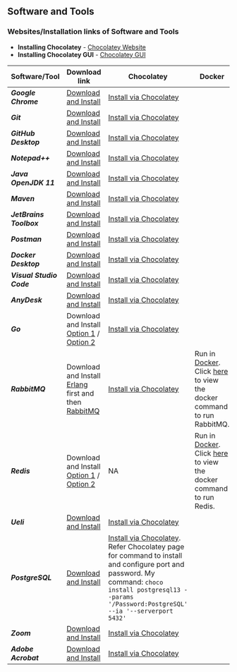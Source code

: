 Software and Tools
-
### Websites/Installation links of Software and Tools

- **Installing Chocolatey** - [Chocolatey Website](https://chocolatey.org/install#individual)
- **Installing Chocolatey GUI** - [Chocolatey GUI](https://community.chocolatey.org/packages/ChocolateyGUI)

| Software/Tool | Download link | Chocolatey | Docker |
|--|--|--|--| 
| ***Google Chrome*** | [Download and Install](https://www.google.com/intl/en_in/chrome/) | [Install via Chocolatey](https://community.chocolatey.org/packages/GoogleChrome) |  |
| ***Git*** | [Download and Install](https://git-scm.com/download/win) | [Install via Chocolatey](https://community.chocolatey.org/packages/git) |  |
| ***GitHub Desktop*** | [Download and Install](https://desktop.github.com/) | [Install via Chocolatey](https://community.chocolatey.org/packages/github-desktop) |  |
| ***Notepad++*** | [Download and Install](https://notepad-plus-plus.org/downloads/) | [Install via Chocolatey](https://community.chocolatey.org/packages/notepadplusplus) |  |
| ***Java OpenJDK 11*** | [Download and Install](https://openjdk.java.net/projects/jdk/11/) | [Install via Chocolatey](https://community.chocolatey.org/packages/openjdk11) |  |
| ***Maven*** | [Download and Install](https://maven.apache.org/download.cgi) | [Install via Chocolatey](https://community.chocolatey.org/packages/maven) |  |
| ***JetBrains Toolbox*** | [Download and Install](https://www.jetbrains.com/toolbox-app/)| [Install via Chocolatey](https://community.chocolatey.org/packages/jetbrainstoolbox) |  |
| ***Postman*** | [Download and Install](https://www.postman.com/downloads/) | [Install via Chocolatey](https://community.chocolatey.org/packages/postman) |  |
| ***Docker Desktop*** | [Download and Install](https://docs.docker.com/desktop/windows/install/) | [Install via Chocolatey](https://community.chocolatey.org/packages/docker-desktop) |  |
| ***Visual Studio Code*** | [Download and Install](https://code.visualstudio.com/) | [Install via Chocolatey](https://community.chocolatey.org/packages/vscode) |  |
| ***AnyDesk*** | [Download and Install](https://anydesk.com/en) | [Install via Chocolatey](https://community.chocolatey.org/packages/anydesk) |  |
| ***Go*** | Download and Install [Option 1](https://golang.org/doc/install) / [Option 2](https://golang.org/dl/) | [Install via Chocolatey](https://community.chocolatey.org/packages/golang) |  |
| ***RabbitMQ*** | Download and Install [Erlang](https://www.erlang.org/downloads) first and then [RabbitMQ](https://www.rabbitmq.com/install-windows.html) | [Install via Chocolatey](https://community.chocolatey.org/packages/rabbitmq) | Run in [Docker](https://hub.docker.com/_/rabbitmq). Click [here](https://github.com/Harishankar-GitHub/Messaging-Application-using-RabbitMQ) to view the docker command to run RabbitMQ. |
| ***Redis*** | Download and Install [Option 1](https://redis.io/download) / [Option 2](https://github.com/microsoftarchive/redis/releases/tag/win-3.2.100) | NA | Run in [Docker](https://hub.docker.com/_/redis). Click [here](https://github.com/Harishankar-GitHub/Redis-with-Spring-Boot) to view the docker command to run Redis. |
| ***Ueli*** | [Download and Install](https://ueli.app/#/) | [Install via Chocolatey](https://community.chocolatey.org/packages/ueli) |  |
| ***PostgreSQL*** | [Download and Install](https://www.enterprisedb.com/downloads/postgres-postgresql-downloads) | [Install via Chocolatey](https://community.chocolatey.org/packages/postgresql). Refer Chocolatey page for command to install and configure port and password. My command: `choco install postgresql13 --params '/Password:PostgreSQL' --ia '--serverport 5432'` |  |
| ***Zoom*** | [Download and Install](https://zoom.us/download) | [Install via Chocolatey](https://community.chocolatey.org/packages/zoom) |  |
| ***Adobe Acrobat*** | [Download and Install](https://get.adobe.com/uk/reader/otherversions) | [Install via Chocolatey](https://community.chocolatey.org/packages/adobereader) |  |
